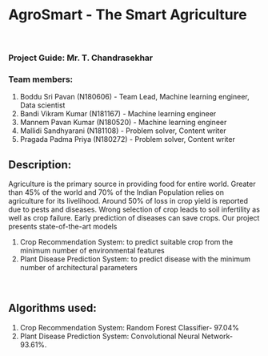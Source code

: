 # AgroSmart - The Smart Agriculture
<br>
<h3>Project Guide: Mr. T. Chandrasekhar</h3> 
<h3>Team members:</h3>
<ol>
  <li>Boddu Sri Pavan (N180606) - Team Lead, Machine learning engineer, Data scientist</li>
  <li>Bandi Vikram Kumar (N181167) - Machine learning engineer</li>
  <li>Mannem Pavan Kumar (N180520) - Machine learning engineer</li>
  <li>Mallidi Sandhyarani (N181108) - Problem solver, Content writer</li>
  <li>Pragada Padma Priya (N180272) - Problem solver, Content writer</li>
</ol>
<h2> Description: </h2>
Agriculture is the primary source in providing food for entire world. Greater than 45% of the world and 70% of the Indian Population relies on agriculture for its livelihood. Around 50% of loss in crop yield is reported due to pests and diseases. Wrong selection of crop leads to soil infertility as well as crop failure. Early prediction of diseases can save crops. Our project presents state-of-the-art models 
<ol>
  <li>Crop Recommendation System: to predict suitable crop from the minimum number of environmental features</li>
 <li> Plant Disease Prediction System: to predict disease with the minimum number of architectural parameters</li>
</ol><br>
<h2> Algorithms used: </h2>
<ol>
  <li>Crop Recommendation System: Random Forest Classifier- 97.04%</li>
 <li> Plant Disease Prediction System: Convolutional Neural Network- 93.61%.</li>
</ol>
